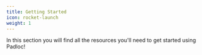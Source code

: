 ```yaml
---
title: Getting Started
icon: rocket-launch
weight: 1
---
```


In this section you will find all the resources you'll need to get started using Padloc!
